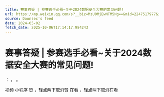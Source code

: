 ```yaml
---
title: 赛事答疑 | 参赛选手必看~关于2024数据安全大赛的常见问题!
url: https://mp.weixin.qq.com/s?__biz=MzU0MjEwNTM5Ng==&mid=2247517977&idx=2&sn=f7af7e036619a49ec0b679824eda774b
source: Doonsec's feed
date: 2024-05-02
fetch_date: 2025-10-06T17:14:17.984243
---
```


# 赛事答疑 | 参赛选手必看~关于2024数据安全大赛的常见问题!

：
，
。

视频
小程序
赞
，轻点两下取消赞
在看
，轻点两下取消在看